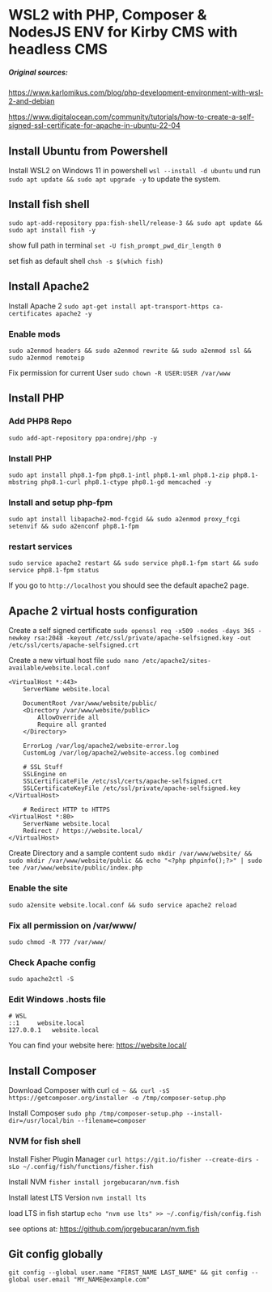 # WSL2 with PHP, Composer & NodesJS ENV for Kirby CMS with headless CMS

##### Original sources:

https://www.karlomikus.com/blog/php-development-environment-with-wsl-2-and-debian

https://www.digitalocean.com/community/tutorials/how-to-create-a-self-signed-ssl-certificate-for-apache-in-ubuntu-22-04

## Install Ubuntu from Powershell

Install WSL2 on Windows 11 in powershell `wsl --install -d ubuntu` und run `sudo apt update && sudo apt upgrade -y` to update the system.

## Install fish shell

`sudo apt-add-repository ppa:fish-shell/release-3 && sudo apt update && sudo apt install fish -y`

show full path in terminal `set -U fish_prompt_pwd_dir_length 0`

set fish as default shell `chsh -s $(which fish)`

## Install Apache2

Install Apache 2 `sudo apt-get install apt-transport-https ca-certificates apache2 -y`

### Enable mods

`sudo a2enmod headers && sudo a2enmod rewrite && sudo a2enmod ssl && sudo a2enmod remoteip`

Fix permission for current User
`sudo chown -R USER:USER /var/www`

## Install PHP

### Add PHP8 Repo

`sudo add-apt-repository ppa:ondrej/php -y`

### Install PHP

`sudo apt install php8.1-fpm php8.1-intl php8.1-xml php8.1-zip php8.1-mbstring php8.1-curl php8.1-ctype php8.1-gd memcached -y`

### Install and setup php-fpm

`sudo apt install libapache2-mod-fcgid && sudo a2enmod proxy_fcgi setenvif && sudo a2enconf php8.1-fpm`

### restart services

`sudo service apache2 restart && sudo service php8.1-fpm start && sudo service php8.1-fpm status`

If you go to `http://localhost` you should see the default apache2 page.

## Apache 2 virtual hosts configuration

Create a self signed certificate
`sudo openssl req -x509 -nodes -days 365 -newkey rsa:2048 -keyout /etc/ssl/private/apache-selfsigned.key -out /etc/ssl/certs/apache-selfsigned.crt`

Create a new virtual host file `sudo nano /etc/apache2/sites-available/website.local.conf`

    <VirtualHost *:443>
        ServerName website.local

        DocumentRoot /var/www/website/public/
        <Directory /var/www/website/public>
            AllowOverride all
            Require all granted
        </Directory>

        ErrorLog /var/log/apache2/website-error.log
        CustomLog /var/log/apache2/website-access.log combined

        # SSL Stuff
        SSLEngine on
        SSLCertificateFile /etc/ssl/certs/apache-selfsigned.crt
        SSLCertificateKeyFile /etc/ssl/private/apache-selfsigned.key
    </VirtualHost>

        # Redirect HTTP to HTTPS
    <VirtualHost *:80>
        ServerName website.local
        Redirect / https://website.local/
    </VirtualHost>

Create Directory and a sample content `sudo mkdir /var/www/website/ && sudo mkdir /var/www/website/public && echo "<?php phpinfo();?>" | sudo tee /var/www/website/public/index.php`

### Enable the site

`sudo a2ensite website.local.conf && sudo service apache2 reload`

### Fix all permission on /var/www/

`sudo chmod -R 777 /var/www/`

### Check Apache config

`sudo apache2ctl -S`

### Edit Windows .hosts file

    # WSL
    ::1	    website.local
    127.0.0.1   website.local

You can find your website here: https://website.local/

## Install Composer

Download Composer with curl
`cd ~ && curl -sS https://getcomposer.org/installer -o /tmp/composer-setup.php`

Install Composer
`sudo php /tmp/composer-setup.php --install-dir=/usr/local/bin --filename=composer`

### NVM for fish shell

Install Fisher Plugin Manager
`curl https://git.io/fisher --create-dirs -sLo ~/.config/fish/functions/fisher.fish`

Install NVM
`fisher install jorgebucaran/nvm.fish`

Install latest LTS Version
`nvm install lts`

load LTS in fish startup `echo "nvm use lts" >> ~/.config/fish/config.fish`

see options at: https://github.com/jorgebucaran/nvm.fish

## Git config globally

`git config --global user.name "FIRST_NAME LAST_NAME" && git config --global user.email "MY_NAME@example.com"`
